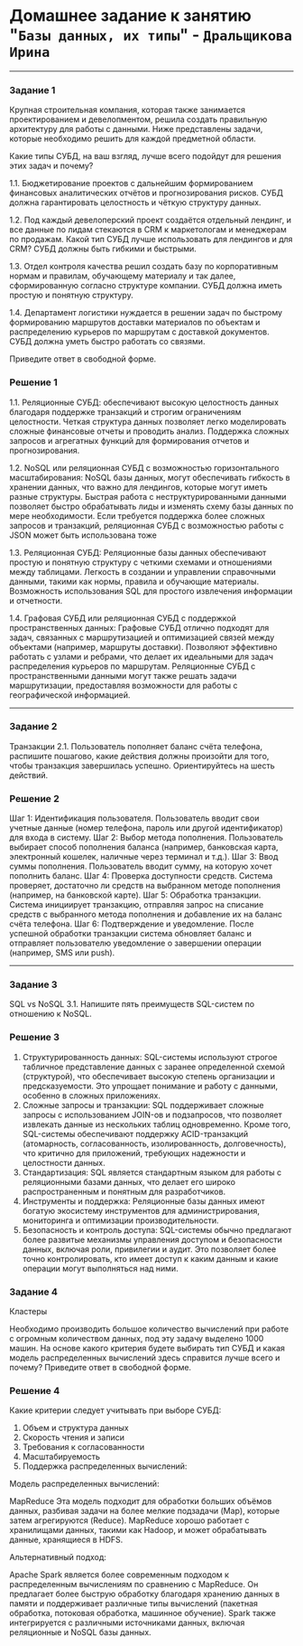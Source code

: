 # Домашнее задание к занятию "`Базы данных, их типы`" - `Дральщикова Ирина`

---

### Задание 1

Крупная строительная компания, которая также занимается проектированием и девелопментом, решила создать правильную архитектуру для работы с данными. Ниже представлены задачи, которые необходимо решить для каждой предметной области.

Какие типы СУБД, на ваш взгляд, лучше всего подойдут для решения этих задач и почему?

1.1. Бюджетирование проектов с дальнейшим формированием финансовых аналитических отчётов и прогнозирования рисков. СУБД должна гарантировать целостность и чёткую структуру данных.

1.2. Под каждый девелоперский проект создаётся отдельный лендинг, и все данные по лидам стекаются в CRM к маркетологам и менеджерам по продажам. Какой тип СУБД лучше использовать для лендингов и для CRM? СУБД должны быть гибкими и быстрыми.

1.3. Отдел контроля качества решил создать базу по корпоративным нормам и правилам, обучающему материалу и так далее, сформированную согласно структуре компании. СУБД должна иметь простую и понятную структуру.

1.4. Департамент логистики нуждается в решении задач по быстрому формированию маршрутов доставки материалов по объектам и распределению курьеров по маршрутам с доставкой документов. СУБД должна уметь быстро работать со связями.

Приведите ответ в свободной форме.

###  Решение 1

1.1. Реляционные СУБД:
обеспечивают высокую целостность данных благодаря поддержке транзакций и строгим ограничениям целостности.
Четкая структура данных позволяет легко моделировать сложные финансовые отчеты и проводить анализ.
Поддержка сложных запросов и агрегатных функций для формирования отчетов и прогнозирования.

1.2. NoSQL или реляционная СУБД с возможностью горизонтального масштабирования:
NoSQL базы данных, могут обеспечивать гибкость в хранении данных, что важно для лендингов, которые могут иметь разные структуры.
Быстрая работа с неструктурированными данными позволяет быстро обрабатывать лиды и изменять схему базы данных по мере необходимости.
Если требуется поддержка более сложных запросов и транзакций, реляционная СУБД с возможностью работы с JSON может быть использована тоже

1.3. Реляционная СУБД:
Реляционные базы данных обеспечивают простую и понятную структуру с четкими схемами и отношениями между таблицами.
Легкость в создании и управлении справочными данными, такими как нормы, правила и обучающие материалы.
Возможность использования SQL для простого извлечения информации и отчетности.

1.4. Графовая СУБД или реляционная СУБД с поддержкой пространственных данных:
Графовые СУБД отлично подходят для задач, связанных с маршрутизацией и оптимизацией связей между объектами (например, маршруты доставки).
Позволяют эффективно работать с узлами и ребрами, что делает их идеальными для задач распределения курьеров по маршрутам.
Реляционные СУБД с пространственными данными могут также решать задачи маршрутизации, предоставляя возможности для работы с географической информацией.


---

### Задание 2

Транзакции
2.1. Пользователь пополняет баланс счёта телефона, распишите пошагово, какие действия должны произойти для того, чтобы транзакция завершилась успешно. Ориентируйтесь на шесть действий.

### Решение 2

Шаг 1: Идентификация пользователя. Пользователь вводит свои учетные данные (номер телефона, пароль или другой идентификатор) для входа в систему.
Шаг 2: Выбор метода пополнения. Пользователь выбирает способ пополнения баланса (например, банковская карта, электронный кошелек, наличные через терминал и т.д.).
Шаг 3: Ввод суммы пополнения. Пользователь вводит сумму, на которую хочет пополнить баланс.
Шаг 4: Проверка доступности средств. Система проверяет, достаточно ли средств на выбранном методе пополнения (например, на банковской карте).
Шаг 5: Обработка транзакции. Система инициирует транзакцию, отправляя запрос на списание средств с выбранного метода пополнения и добавление их на баланс счёта телефона.
Шаг 6: Подтверждение и уведомление. После успешной обработки транзакции система обновляет баланс и отправляет пользователю уведомление о завершении операции (например, SMS или push).

---

### Задание 3

SQL vs NoSQL
3.1. Напишите пять преимуществ SQL-систем по отношению к NoSQL.

### Решение 3

1. Структурированность данных: SQL-системы используют строгое табличное представление данных с заранее определенной схемой (структурой), что обеспечивает высокую степень организации и предсказуемости. Это упрощает понимание и работу с данными, особенно в сложных приложениях.
2. Сложные запросы и транзакции: SQL поддерживает сложные запросы с использованием JOIN-ов и подзапросов, что позволяет извлекать данные из нескольких таблиц одновременно. Кроме того, SQL-системы обеспечивают поддержку ACID-транзакций (атомарность, согласованность, изолированность, долговечность), что критично для приложений, требующих надежности и целостности данных.
3. Стандартизация: SQL является стандартным языком для работы с реляционными базами данных, что делает его широко распространенным и понятным для разработчиков.
4. Инструменты и поддержка: Реляционные базы данных имеют богатую экосистему инструментов для администрирования, мониторинга и оптимизации производительности. 
5. Безопасность и контроль доступа: SQL-системы обычно предлагают более развитые механизмы управления доступом и безопасности данных, включая роли, привилегии и аудит. Это позволяет более точно контролировать, кто имеет доступ к каким данным и какие операции могут выполняться над ними.

### Задание 4

Кластеры

Необходимо производить большое количество вычислений при работе с огромным количеством данных, под эту задачу выделено 1000 машин.
На основе какого критерия будете выбирать тип СУБД и какая модель распределенных вычислений здесь справится лучше всего и почему?
Приведите ответ в свободной форме.

### Решение 4

Какие критерии следует учитывать при выборе СУБД:

1. Объем и структура данных
2. Скорость чтения и записи
3. Требования к согласованности
4. Масштабируемость
5. Поддержка распределенных вычислений:

Модель распределенных вычислений:

MapReduce Эта модель подходит для обработки больших объёмов данных, разбивая задачи на более мелкие подзадачи (Map), которые затем агрегируются (Reduce). MapReduce хорошо работает с хранилищами данных, такими как Hadoop, и может обрабатывать данные, хранящиеся в HDFS.

Альтернативный подход: 

Apache Spark является более современным подходом к распределенным вычислениям по сравнению с MapReduce. Он предлагает более быструю обработку благодаря хранению данных в памяти и поддерживает различные типы вычислений (пакетная обработка, потоковая обработка, машинное обучение). Spark также интегрируется с различными источниками данных, включая реляционные и NoSQL базы данных.

